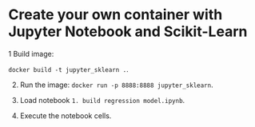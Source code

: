 # Create your own container with Jupyter Notebook and Scikit-Learn



1 Build image:

   `docker build -t jupyter_sklearn .`. 

2. Run the image:
   `docker run -p 8888:8888 jupyter_sklearn`.

3. Load notebook `1. build regression model.ipynb`. 

4. Execute the notebook cells.


